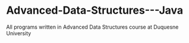 # Advanced-Data-Structures---Java
All programs written in Advanced Data Structures course at Duquesne University 
